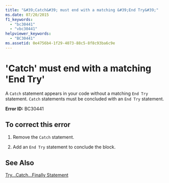 ```yaml
---
title: "&#39;Catch&#39; must end with a matching &#39;End Try&#39;"
ms.date: 07/20/2015
f1_keywords: 
  - "bc30441"
  - "vbc30441"
helpviewer_keywords: 
  - "BC30441"
ms.assetid: 0e4756b4-1f29-4073-88c5-8f8c93ba6c9e
---
```

# &#39;Catch&#39; must end with a matching &#39;End Try&#39;
A `Catch` statement appears in your code without a matching `End Try` statement. `Catch` statements must be concluded with an `End Try` statement.  
  
 **Error ID:** BC30441  
  
## To correct this error  
  
1. Remove the `Catch` statement.  
  
2. Add an `End Try` statement to conclude the block.  
  
## See Also  
 [Try...Catch...Finally Statement](../../visual-basic/language-reference/statements/try-catch-finally-statement.md)  
 

